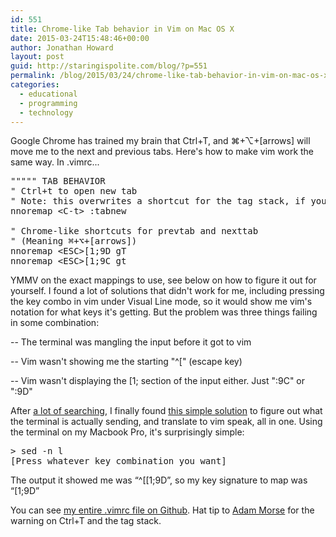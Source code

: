 ```yaml
---
id: 551
title: Chrome-like Tab behavior in Vim on Mac OS X
date: 2015-03-24T15:48:46+00:00
author: Jonathan Howard
layout: post
guid: http://staringispolite.com/blog/?p=551
permalink: /blog/2015/03/24/chrome-like-tab-behavior-in-vim-on-mac-os-x/
categories:
  - educational
  - programming
  - technology
---
```

Google Chrome has trained my brain that Ctrl+T, and ⌘+⌥+[arrows] will move me to the next and previous tabs. Here's how to make vim work the same way. In .vimrc...

<pre style="margin-bottom: 14px;">""""" TAB BEHAVIOR
" Ctrl+t to open new tab
" Note: this overwrites a shortcut for the tag stack, if you use tags
nnoremap &lt;C-t&gt; :tabnew

" Chrome-like shortcuts for prevtab and nexttab
" (Meaning ⌘+⌥+[arrows])
nnoremap &lt;ESC&gt;[1;9D gT
nnoremap &lt;ESC&gt;[1;9C gt</pre>

YMMV on the exact mappings to use, see below on how to figure it out for yourself. I found a lot of solutions that didn't work for me, including pressing the key combo in vim under Visual Line mode, so it would show me vim's notation for what keys it's getting. But the problem was three things failing in some combination:

-- The terminal was mangling the input before it got to vim

-- Vim wasn't showing me the starting "^[" (escape key)

-- Vim wasn't displaying the [1; section of the input either. Just ":9C" or ":9D"

After <a href="https://twitter.com/staringispolite/status/580258932381216768" target="_blank">a lot of searching</a>, I finally found <a href="http://stackoverflow.com/questions/7501092/can-i-map-alt-key-in-vim/24047539#24047539" target="_blank">this simple solution</a> to figure out what the terminal is actually sending, and translate to vim speak, all in one. Using the terminal on my Macbook Pro, it's surprisingly simple:

<pre style="margin-bottom: 14px;">&gt; sed -n l
[Press whatever key combination you want]</pre>

The output it showed me was &#8220;^[[1;9D&#8221;, so my key signature to map was &#8220;<ESC>[1;9D&#8221;

You can see <a href="https://github.com/staringispolite/dotfiles" target="_blank">my entire .vimrc file on Github</a>. Hat tip to <a href="https://twitter.com/mrmrs_" target="_blank">Adam Morse</a> for the warning on Ctrl+T and the tag stack.
